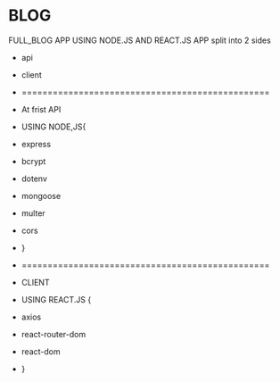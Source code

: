 # BLOG
FULL_BLOG APP USING NODE.JS AND REACT.JS
APP split into 2 sides 
- api
- client
- ================================================
- At frist API 
- USING NODE,JS{
- express
- bcrypt
- dotenv
- mongoose
- multer
- cors
- }

- ================================================
- CLIENT 
- USING REACT.JS {
- axios
- react-router-dom
- react-dom
- }
